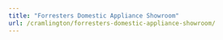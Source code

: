 ```yaml
---
title: "Forresters Domestic Appliance Showroom"
url: /cramlington/forresters-domestic-appliance-showroom/
---
```

